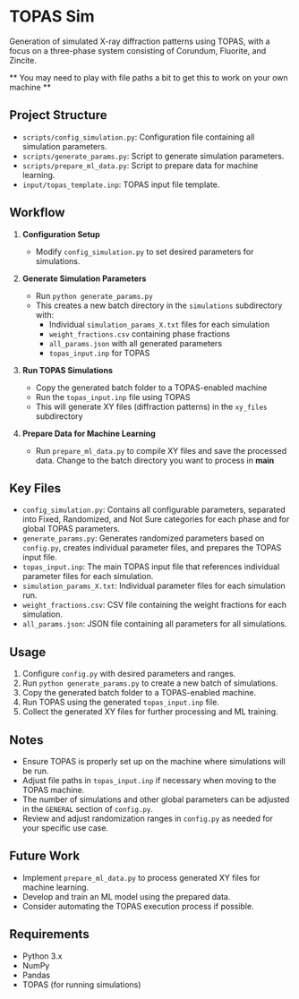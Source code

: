 # TOPAS Sim

Generation of simulated X-ray diffraction patterns using TOPAS, with a focus on a three-phase system consisting of Corundum, Fluorite, and Zincite.

** You may need to play with file paths a bit to get this to work on your own machine **

## Project Structure

- `scripts/config_simulation.py`: Configuration file containing all simulation parameters.
- `scripts/generate_params.py`: Script to generate simulation parameters.
- `scripts/prepare_ml_data.py`: Script to prepare data for machine learning.
- `input/topas_template.inp`: TOPAS input file template.

## Workflow

1. **Configuration Setup**
   - Modify `config_simulation.py` to set desired parameters for simulations.

2. **Generate Simulation Parameters**
   - Run `python generate_params.py`
   - This creates a new batch directory in the `simulations` subdirectory with:
     - Individual `simulation_params_X.txt` files for each simulation
     - `weight_fractions.csv` containing phase fractions
     - `all_params.json` with all generated parameters
     - `topas_input.inp` for TOPAS

3. **Run TOPAS Simulations**
   - Copy the generated batch folder to a TOPAS-enabled machine
   - Run the `topas_input.inp` file using TOPAS
   - This will generate XY files (diffraction patterns) in the `xy_files` subdirectory

4. **Prepare Data for Machine Learning**
   - Run `prepare_ml_data.py` to compile XY files and save the processed data. Change to the batch directory you want to process in __main__

## Key Files

- `config_simulation.py`: Contains all configurable parameters, separated into Fixed, Randomized, and Not Sure categories for each phase and for global TOPAS parameters.
- `generate_params.py`: Generates randomized parameters based on `config.py`, creates individual parameter files, and prepares the TOPAS input file.
- `topas_input.inp`: The main TOPAS input file that references individual parameter files for each simulation.
- `simulation_params_X.txt`: Individual parameter files for each simulation run.
- `weight_fractions.csv`: CSV file containing the weight fractions for each simulation.
- `all_params.json`: JSON file containing all parameters for all simulations.

## Usage

1. Configure `config.py` with desired parameters and ranges.
2. Run `python generate_params.py` to create a new batch of simulations.
3. Copy the generated batch folder to a TOPAS-enabled machine.
4. Run TOPAS using the generated `topas_input.inp` file.
5. Collect the generated XY files for further processing and ML training.

## Notes

- Ensure TOPAS is properly set up on the machine where simulations will be run.
- Adjust file paths in `topas_input.inp` if necessary when moving to the TOPAS machine.
- The number of simulations and other global parameters can be adjusted in the `GENERAL` section of `config.py`.
- Review and adjust randomization ranges in `config.py` as needed for your specific use case.

## Future Work

- Implement `prepare_ml_data.py` to process generated XY files for machine learning.
- Develop and train an ML model using the prepared data.
- Consider automating the TOPAS execution process if possible.

## Requirements

- Python 3.x
- NumPy
- Pandas
- TOPAS (for running simulations)